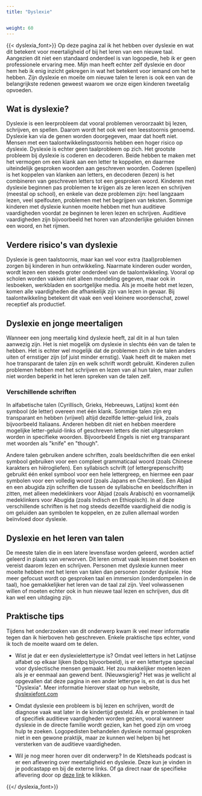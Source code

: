 ```yaml
---
title: "Dyslexie"


weight: 60
---
```


{{< dyslexia_font>}}
Op deze pagina zal ik het hebben over dyslexie en wat dit betekent voor meertaligheid of bij het leren van een nieuwe taal. Aangezien dit niet een standaard onderdeel is van logopedie, heb ik er geen professionele ervaring mee. Mijn man heeft echter zelf dyslexie en door hem heb ik enig inzicht gekregen in wat het betekent voor iemand om het te hebben. Zijn dyslexie en moeite om nieuwe talen te leren is ook een van de belangrijkste redenen geweest waarom we onze eigen kinderen tweetalig opvoeden.

## Wat is dyslexie?

Dyslexie is een leerprobleem dat vooral problemen veroorzaakt bij lezen, schrijven, en spellen. Daarom wordt het ook wel een leesstoornis genoemd. Dyslexie kan via de genen worden doorgegeven, maar dat hoeft niet. Mensen met een taalontwikkelingsstoornis hebben een hoger risico op dyslexie. Dyslexie is echter geen taalprobleem op zich. Het grootste probleem bij dyslexie is coderen en decoderen. Beide hebben te maken met het vermogen om een ​​klank aan een letter te koppelen, en daarmee uiteindelijk gesproken woorden aan geschreven woorden. Coderen (spellen) is het koppelen van klanken aan letters, en decoderen (lezen) is het combineren van geschreven letters tot een gesproken woord. Kinderen met dyslexie beginnen pas problemen te krijgen als ze leren lezen en schrijven (meestal op school), en enkele van deze problemen zijn: heel langzaam lezen, veel spelfouten, problemen met het begrijpen van teksten. Sommige kinderen met dyslexie kunnen moeite hebben met hun auditieve vaardigheden voordat ze beginnen te leren lezen en schrijven. Auditieve vaardigheden zijn bijvoorbeeld het horen van afzonderlijke geluiden binnen een woord, en het rijmen.

## Verdere risico's van dyslexie

Dyslexie is geen taalstoornis, maar kan wel voor extra (taal)problemen zorgen bij kinderen in hun ontwikkeling. Naarmate kinderen ouder worden, wordt lezen een steeds groter onderdeel van de taalontwikkeling. Vooral op scholen worden vakken niet alleen mondeling gegeven, maar ook in lesboeken, werkbladen en soortgelijke media. Als je moeite hebt met lezen, komen alle vaardigheden die afhankelijk zijn van lezen in gevaar. Bij taalontwikkeling betekent dit vaak een veel kleinere woordenschat, zowel receptief als productief.

## Dyslexie en jonge meertaligen

Wanneer een jong meertalig kind dyslexie heeft, zal dit in al hun talen aanwezig zijn. Het is niet mogelijk om dyslexie in slechts één van de talen te hebben. Het is echter wel mogelijk dat de problemen zich in de talen anders uiten of ernstiger zijn (of juist minder ernstig). Vaak heeft dit te maken met hoe transparant de talen zijn en welk schrift wordt gebruikt. Kinderen zullen problemen hebben met het schrijven en lezen van al hun talen, maar zullen niet worden beperkt in het leren spreken van de talen zelf.

### Verschillende schriften

In alfabetische talen (Cyrillisch, Grieks, Hebreeuws, Latijns) komt één symbool (de letter) overeen met één klank. Sommige talen zijn erg transparant en hebben (vrijwel) altijd dezelfde letter-geluid link, zoals bijvoorbeeld Italiaans. Anderen hebben dit niet en hebben meerdere mogelijke letter-geluid-links of geschreven letters die niet uitgesproken worden in specifieke woorden. Bijvoorbeeld Engels is niet erg transparant met woorden als "knife" en "though".

Andere talen gebruiken andere schriften, zoals beeldschriften die een enkel symbool gebruiken voor een compleet grammaticaal woord (zoals Chinese karakters en hiërogliefen). Een syllabisch schrift (of lettergrepenschrift) gebruikt één enkel symbool voor een hele lettergreep, en hiermee een paar symbolen voor een volledig woord (zoals Japans en Cherokee). Een Abjad en een abugida zijn schriften die tussen de syllabische en beeldschriften in zitten, met alleen medeklinkers voor Abjad (zoals Arabisch) en voornamelijk medeklinkers voor Abugida (zoals Indisch en Ethiopisch). In al deze verschillende schriften is het nog steeds dezelfde vaardigheid die nodig is om geluiden aan symbolen te koppelen, en ze zullen allemaal worden beïnvloed door dyslexie.

## Dyslexie en het leren van talen

De meeste talen die in een latere levensfase worden geleerd, worden actief geleerd in plaats van verworven. Dit leren omvat vaak lessen met boeken en vereist daarom lezen en schrijven. Personen met dyslexie kunnen meer moeite hebben met het leren van talen dan personen zonder dyslexie. Hoe meer gefocust wordt op gesproken taal en immersion (onderdompelen in de taal), hoe gemakkelijker het leren van de taal zal zijn. Veel volwassenen willen of moeten echter ook in hun nieuwe taal lezen en schrijven, dus dit kan wel een uitdaging zijn.


## Praktische tips

Tijdens het onderzoeken van dit onderwerp kwam ik veel meer informatie tegen dan ik hierboven heb geschreven. Enkele praktische tips echter, vond ik toch de moeite waard om te delen.

- Wist je dat er een dyslexielettertype is? Omdat veel letters in het Latijnse alfabet op elkaar lijken (bdpq bijvoorbeeld), is er een lettertype speciaal voor dyslectische mensen gemaakt. Het zou makkelijker moeten lezen als je er eenmaal aan gewend bent. (Nieuwsgierig? Het was je wellicht al opgevallen dat deze pagina in een ander letterype is, en dat is dus het "Dyslexia". Meer informatie hierover staat op hun website, [dyslexiefont.com](https://www.dyslexiefont.com/)

- Omdat dyslexie een probleem is bij lezen en schrijven, wordt de diagnose vaak wat later in de kindertijd gesteld. Als er problemen in taal of specifiek auditieve vaardigheden worden gezien, vooral wanneer dyslexie in de directe familie wordt gezien, kan het goed zijn om vroeg hulp te zoeken. Logopedisten behandelen dyslexie normaal gesproken niet in een gewone praktijk, maar ze kunnen wel helpen bij het versterken van de auditieve vaardigheden.

- Wil je nog meer horen over dit onderwerp? In de Kletsheads podcast is er een aflevering over meertaligheid en dyslexie. Deze kun je vinden in je podcastapp en bij de externe links. Of ga direct naar de specifieke aflevering door op [deze link](https://kletsheadspodcast.nl/2022/03/25/meertalige-kinderen-en-dyslexie-seizoen-3-aflevering-4/) te klikken. 

{{</ dyslexia_font>}}
